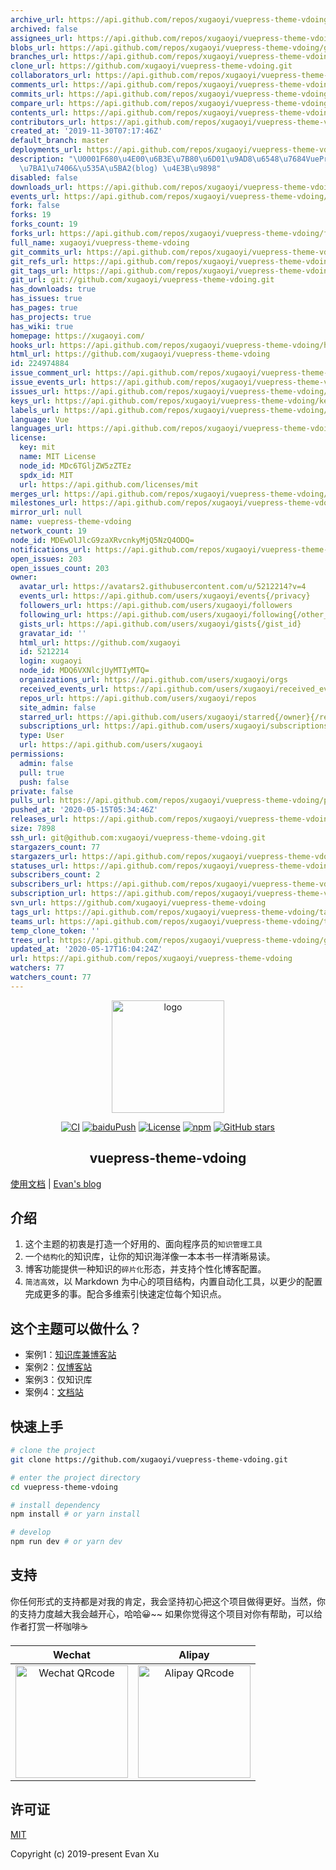 ```yaml
---
archive_url: https://api.github.com/repos/xugaoyi/vuepress-theme-vdoing/{archive_format}{/ref}
archived: false
assignees_url: https://api.github.com/repos/xugaoyi/vuepress-theme-vdoing/assignees{/user}
blobs_url: https://api.github.com/repos/xugaoyi/vuepress-theme-vdoing/git/blobs{/sha}
branches_url: https://api.github.com/repos/xugaoyi/vuepress-theme-vdoing/branches{/branch}
clone_url: https://github.com/xugaoyi/vuepress-theme-vdoing.git
collaborators_url: https://api.github.com/repos/xugaoyi/vuepress-theme-vdoing/collaborators{/collaborator}
comments_url: https://api.github.com/repos/xugaoyi/vuepress-theme-vdoing/comments{/number}
commits_url: https://api.github.com/repos/xugaoyi/vuepress-theme-vdoing/commits{/sha}
compare_url: https://api.github.com/repos/xugaoyi/vuepress-theme-vdoing/compare/{base}...{head}
contents_url: https://api.github.com/repos/xugaoyi/vuepress-theme-vdoing/contents/{+path}
contributors_url: https://api.github.com/repos/xugaoyi/vuepress-theme-vdoing/contributors
created_at: '2019-11-30T07:17:46Z'
default_branch: master
deployments_url: https://api.github.com/repos/xugaoyi/vuepress-theme-vdoing/deployments
description: "\U0001F680\u4E00\u6B3E\u7B80\u6D01\u9AD8\u6548\u7684VuePress \u77E5\u8BC6\
  \u7BA1\u7406&\u535A\u5BA2(blog) \u4E3B\u9898"
disabled: false
downloads_url: https://api.github.com/repos/xugaoyi/vuepress-theme-vdoing/downloads
events_url: https://api.github.com/repos/xugaoyi/vuepress-theme-vdoing/events
fork: false
forks: 19
forks_count: 19
forks_url: https://api.github.com/repos/xugaoyi/vuepress-theme-vdoing/forks
full_name: xugaoyi/vuepress-theme-vdoing
git_commits_url: https://api.github.com/repos/xugaoyi/vuepress-theme-vdoing/git/commits{/sha}
git_refs_url: https://api.github.com/repos/xugaoyi/vuepress-theme-vdoing/git/refs{/sha}
git_tags_url: https://api.github.com/repos/xugaoyi/vuepress-theme-vdoing/git/tags{/sha}
git_url: git://github.com/xugaoyi/vuepress-theme-vdoing.git
has_downloads: true
has_issues: true
has_pages: true
has_projects: true
has_wiki: true
homepage: https://xugaoyi.com/
hooks_url: https://api.github.com/repos/xugaoyi/vuepress-theme-vdoing/hooks
html_url: https://github.com/xugaoyi/vuepress-theme-vdoing
id: 224974884
issue_comment_url: https://api.github.com/repos/xugaoyi/vuepress-theme-vdoing/issues/comments{/number}
issue_events_url: https://api.github.com/repos/xugaoyi/vuepress-theme-vdoing/issues/events{/number}
issues_url: https://api.github.com/repos/xugaoyi/vuepress-theme-vdoing/issues{/number}
keys_url: https://api.github.com/repos/xugaoyi/vuepress-theme-vdoing/keys{/key_id}
labels_url: https://api.github.com/repos/xugaoyi/vuepress-theme-vdoing/labels{/name}
language: Vue
languages_url: https://api.github.com/repos/xugaoyi/vuepress-theme-vdoing/languages
license:
  key: mit
  name: MIT License
  node_id: MDc6TGljZW5zZTEz
  spdx_id: MIT
  url: https://api.github.com/licenses/mit
merges_url: https://api.github.com/repos/xugaoyi/vuepress-theme-vdoing/merges
milestones_url: https://api.github.com/repos/xugaoyi/vuepress-theme-vdoing/milestones{/number}
mirror_url: null
name: vuepress-theme-vdoing
network_count: 19
node_id: MDEwOlJlcG9zaXRvcnkyMjQ5NzQ4ODQ=
notifications_url: https://api.github.com/repos/xugaoyi/vuepress-theme-vdoing/notifications{?since,all,participating}
open_issues: 203
open_issues_count: 203
owner:
  avatar_url: https://avatars2.githubusercontent.com/u/5212214?v=4
  events_url: https://api.github.com/users/xugaoyi/events{/privacy}
  followers_url: https://api.github.com/users/xugaoyi/followers
  following_url: https://api.github.com/users/xugaoyi/following{/other_user}
  gists_url: https://api.github.com/users/xugaoyi/gists{/gist_id}
  gravatar_id: ''
  html_url: https://github.com/xugaoyi
  id: 5212214
  login: xugaoyi
  node_id: MDQ6VXNlcjUyMTIyMTQ=
  organizations_url: https://api.github.com/users/xugaoyi/orgs
  received_events_url: https://api.github.com/users/xugaoyi/received_events
  repos_url: https://api.github.com/users/xugaoyi/repos
  site_admin: false
  starred_url: https://api.github.com/users/xugaoyi/starred{/owner}{/repo}
  subscriptions_url: https://api.github.com/users/xugaoyi/subscriptions
  type: User
  url: https://api.github.com/users/xugaoyi
permissions:
  admin: false
  pull: true
  push: false
private: false
pulls_url: https://api.github.com/repos/xugaoyi/vuepress-theme-vdoing/pulls{/number}
pushed_at: '2020-05-15T05:34:46Z'
releases_url: https://api.github.com/repos/xugaoyi/vuepress-theme-vdoing/releases{/id}
size: 7898
ssh_url: git@github.com:xugaoyi/vuepress-theme-vdoing.git
stargazers_count: 77
stargazers_url: https://api.github.com/repos/xugaoyi/vuepress-theme-vdoing/stargazers
statuses_url: https://api.github.com/repos/xugaoyi/vuepress-theme-vdoing/statuses/{sha}
subscribers_count: 2
subscribers_url: https://api.github.com/repos/xugaoyi/vuepress-theme-vdoing/subscribers
subscription_url: https://api.github.com/repos/xugaoyi/vuepress-theme-vdoing/subscription
svn_url: https://github.com/xugaoyi/vuepress-theme-vdoing
tags_url: https://api.github.com/repos/xugaoyi/vuepress-theme-vdoing/tags
teams_url: https://api.github.com/repos/xugaoyi/vuepress-theme-vdoing/teams
temp_clone_token: ''
trees_url: https://api.github.com/repos/xugaoyi/vuepress-theme-vdoing/git/trees{/sha}
updated_at: '2020-05-17T16:04:24Z'
url: https://api.github.com/repos/xugaoyi/vuepress-theme-vdoing
watchers: 77
watchers_count: 77
---
```


<p align="center"><a href="https://xugaoyi.com/" target="_blank" rel="noopener noreferrer"><img width="180" src="https://cdn.jsdelivr.net/gh/xugaoyi/image_store/blog/20200409124835.png" alt="logo"></a></p>

<p align="center">
  <a href="https://github.com/xugaoyi/vuepress-theme-vdoing/actions?query=workflow%3ACI"><img src="https://github.com/xugaoyi/vuepress-theme-vdoing/workflows/CI/badge.svg" alt="CI"></a>
  <a href="https://github.com/xugaoyi/vuepress-theme-vdoing/actions?query=workflow%3AbaiduPush"><img src="https://github.com/xugaoyi/vuepress-theme-vdoing/workflows/baiduPush/badge.svg" alt="baiduPush"></a>
  <a href="https://github.com/xugaoyi/vuepress-theme-vdoing/blob/master/LICENSE"><img src="https://img.shields.io/github/license/xugaoyi/vuepress-theme-vdoing
" alt="License"></a>
  <a href="https://www.npmjs.com/package/vuepress-theme-vdoing"><img alt="npm" src="https://img.shields.io/npm/v/vuepress-theme-vdoing?style=flat-square"></a>
  <a href="https://github.com/xugaoyi/vuepress-theme-vdoing/stargazers"><img src="https://img.shields.io/github/stars/xugaoyi/vuepress-theme-vdoing?logo=ReverbNation&logoColor=rgba(255,255,255,.6)" alt="GitHub stars"></a>

  

</p>

<h2 align="center">vuepress-theme-vdoing</h2>



[使用文档](https://xugaoyi.github.io/vuepress-theme-vdoing-doc/) | [Evan's blog](https://xugaoyi.com/) 

## 介绍
1. 这个主题的初衷是打造一个好用的、面向程序员的`知识管理工具`
2. 一个`结构化`的知识库，让你的知识海洋像一本本书一样清晰易读。
3. 博客功能提供一种知识的`碎片化`形态，并支持个性化博客配置。
4. `简洁高效`，以 Markdown 为中心的项目结构，内置自动化工具，以更少的配置完成更多的事。配合多维索引快速定位每个知识点。



## 这个主题可以做什么？
* 案例1：[知识库兼博客站](https://xugaoyi.com/)
* 案例2：[仅博客站](https://xugaoyi.github.io/vdoing-demo-blog/)
* 案例3：仅知识库
* 案例4：[文档站](https://xugaoyi.github.io/vuepress-theme-vdoing-doc/)


## 快速上手

```bash
# clone the project
git clone https://github.com/xugaoyi/vuepress-theme-vdoing.git

# enter the project directory
cd vuepress-theme-vdoing

# install dependency
npm install # or yarn install

# develop
npm run dev # or yarn dev
```

## 支持
你任何形式的支持都是对我的肯定，我会坚持初心把这个项目做得更好。当然，你的支持力度越大我会越开心，哈哈😀~~
如果你觉得这个项目对你有帮助，可以给作者打赏一杯咖啡☕

| Wechat | Alipay |
| :---: | :---: |
| <img src="https://cdn.jsdelivr.net/gh/xugaoyi/image_store/blog/20200410113708.jpg" alt="Wechat QRcode" width=180>| <img src="https://cdn.jsdelivr.net/gh/xugaoyi/image_store/blog/20200410113707.jpg" alt="Alipay QRcode" width=180> |

## 许可证
[MIT](https://github.com/xugaoyi/vuepress-theme-vdoing/blob/master/LICENSE)

Copyright (c) 2019-present Evan Xu
